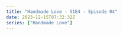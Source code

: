 ```yaml
---
title: "Handmade Love - S1E4 - Episode 04"
date: 2023-12-15T07:32:32Z
series: ["Handmade Love"]
---
```



<mux-player stream-type="on-demand"
  src="https://kp3d-my.sharepoint.com/personal/ryoo_kp3d_onmicrosoft_com/_layouts/15/download.aspx?share=EX81-k_z-WtFsw8i0IFSm6YBCb8DyzjrSKuVkYv12O-T6w" prefer-playback="mse" controls>
  </mux-player>
  
  
  <script src="https://cdn.jsdelivr.net/npm/@mux/mux-player"></script>
  
 <script type="application/ld+json">
 {
  "@context": "https://schema.org/",
  "@type": "VideoObject",
  "name": "Handmade Love - S1E4 - Episode 04",
  "contentUrl": "https://stream.mux.com/flNBQgbx3cwRNurwkYRsutPNh00uxVidxUUTLSW9w9kw.m3u8",
  "thumbnailUrl": "https://www.themoviedb.org/t/p/original/aGuBIB79vDDQKcsQUIF5fa5P07b.jpg?width=314&fit_mode=preserve&time=25",
  "uploadDate": "2023-12-15T07:32:32Z",
}

</script>